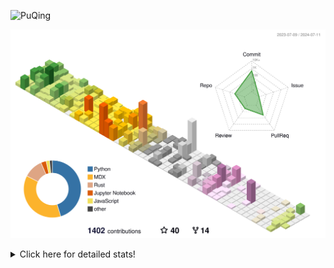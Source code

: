 ![PuQing](https://user-images.githubusercontent.com/27223114/171565019-9a56fae6-b08b-421f-99db-7e830da42371.png)

![](./profile-3d-contrib/profile-season-animate.svg)

<details>
<summary>Click here for detailed stats!</summary>

<!--START_SECTION:waka-->
![Lines of code](https://img.shields.io/badge/From%20Hello%20World%20I%27ve%20Written-1.4%20million%20lines%20of%20code-blue)

**🐱 My GitHub Data** 

> 📦 397.7 kB Used in GitHub's Storage 
 > 
> 🏆 411 Contributions in the Year 2024
 > 
> 🚫 Not Opted to Hire
 > 
> 📜 46 Public Repositories 
 > 
> 🔑 29 Private Repositories 
 > 
**I'm an Early 🐤** 

```text
🌞 Morning                494 commits         ██░░░░░░░░░░░░░░░░░░░░░░░   06.62 % 
🌆 Daytime                3418 commits        ███████████░░░░░░░░░░░░░░   45.79 % 
🌃 Evening                1595 commits        █████░░░░░░░░░░░░░░░░░░░░   21.37 % 
🌙 Night                  1958 commits        ███████░░░░░░░░░░░░░░░░░░   26.23 % 
```


📊 **This Week I Spent My Time On** 

```text
💬 Programming Languages: 
Python                   8 hrs 32 mins       █████████████░░░░░░░░░░░░   50.61 % 
Browsing                 3 hrs 22 mins       █████░░░░░░░░░░░░░░░░░░░░   19.94 % 
GitHubing                1 hr 56 mins        ███░░░░░░░░░░░░░░░░░░░░░░   11.48 % 
CLI                      50 mins             █░░░░░░░░░░░░░░░░░░░░░░░░   05.02 % 
Searching                39 mins             █░░░░░░░░░░░░░░░░░░░░░░░░   03.93 % 

🔥 Editors: 
VS Code                  9 hrs 28 mins       ██████████████░░░░░░░░░░░   56.08 % 
Chrome                   6 hrs 29 mins       ██████████░░░░░░░░░░░░░░░   38.49 % 
fish                     50 mins             █░░░░░░░░░░░░░░░░░░░░░░░░   05.02 % 
Obsidian                 4 mins              ░░░░░░░░░░░░░░░░░░░░░░░░░   00.41 % 

💻 Operating System: 
Mac                      7 hrs 24 mins       ███████████░░░░░░░░░░░░░░   43.92 % 
Linux                    6 hrs 33 mins       ██████████░░░░░░░░░░░░░░░   38.82 % 
WSL                      2 hrs 54 mins       ████░░░░░░░░░░░░░░░░░░░░░   17.26 % 
```


<!--END_SECTION:waka-->
</details>
